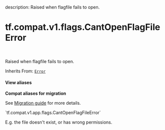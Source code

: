 description: Raised when flagfile fails to open.

<div itemscope itemtype="http://developers.google.com/ReferenceObject">
<meta itemprop="name" content="tf.compat.v1.flags.CantOpenFlagFileError" />
<meta itemprop="path" content="Stable" />
</div>

# tf.compat.v1.flags.CantOpenFlagFileError

<!-- Insert buttons and diff -->

<table class="tfo-notebook-buttons tfo-api nocontent" align="left">

</table>



Raised when flagfile fails to open.

Inherits From: [`Error`](../../../../tf/compat/v1/flags/Error.md)

<section class="expandable">
  <h4 class="showalways">View aliases</h4>
  <p>
<b>Compat aliases for migration</b>
<p>See
<a href="https://www.tensorflow.org/guide/migrate">Migration guide</a> for
more details.</p>
<p>`tf.compat.v1.app.flags.CantOpenFlagFileError`</p>
</p>
</section>

<!-- Placeholder for "Used in" -->

E.g. the file doesn't exist, or has wrong permissions.

